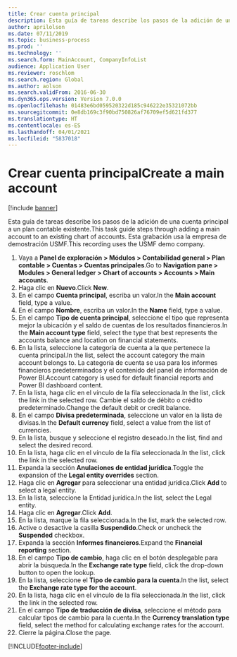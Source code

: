 ```yaml
---
title: Crear cuenta principal
description: Esta guía de tareas describe los pasos de la adición de una cuenta principal a un plan contable existente.
author: aprilolson
ms.date: 07/11/2019
ms.topic: business-process
ms.prod: ''
ms.technology: ''
ms.search.form: MainAccount, CompanyInfoList
audience: Application User
ms.reviewer: roschlom
ms.search.region: Global
ms.author: aolson
ms.search.validFrom: 2016-06-30
ms.dyn365.ops.version: Version 7.0.0
ms.openlocfilehash: 01483e6bd059520322d185c946222e35321072bb
ms.sourcegitcommit: 0e8db169c3f90bd750826af76709ef5d621fd377
ms.translationtype: HT
ms.contentlocale: es-ES
ms.lasthandoff: 04/01/2021
ms.locfileid: "5837018"
---
```

# <a name="create-a-main-account"></a><span data-ttu-id="0f424-103">Crear cuenta principal</span><span class="sxs-lookup"><span data-stu-id="0f424-103">Create a main account</span></span>

[!include [banner](../../includes/banner.md)]

<span data-ttu-id="0f424-104">Esta guía de tareas describe los pasos de la adición de una cuenta principal a un plan contable existente.</span><span class="sxs-lookup"><span data-stu-id="0f424-104">This task guide steps through adding a main account to an existing chart of accounts.</span></span> <span data-ttu-id="0f424-105">Esta grabación usa la empresa de demostración USMF.</span><span class="sxs-lookup"><span data-stu-id="0f424-105">This recording uses the USMF demo company.</span></span>  

1. <span data-ttu-id="0f424-106">Vaya a **Panel de exploración > Módulos > Contabilidad general > Plan contable > Cuentas > Cuentas principales**.</span><span class="sxs-lookup"><span data-stu-id="0f424-106">Go to **Navigation pane > Modules > General ledger > Chart of accounts > Accounts > Main accounts**.</span></span>
2. <span data-ttu-id="0f424-107">Haga clic en **Nuevo**.</span><span class="sxs-lookup"><span data-stu-id="0f424-107">Click **New**.</span></span>
3. <span data-ttu-id="0f424-108">En el campo **Cuenta principal**, escriba un valor.</span><span class="sxs-lookup"><span data-stu-id="0f424-108">In the **Main account** field, type a value.</span></span>
4. <span data-ttu-id="0f424-109">En el campo **Nombre**, escriba un valor.</span><span class="sxs-lookup"><span data-stu-id="0f424-109">In the **Name** field, type a value.</span></span>
5. <span data-ttu-id="0f424-110">En el campo **Tipo de cuenta principal**, seleccione el tipo que representa mejor la ubicación y el saldo de cuentas de los resultados financieros.</span><span class="sxs-lookup"><span data-stu-id="0f424-110">In the **Main account type** field, select the type that best represents the accounts balance and location on financial statements.</span></span>
6. <span data-ttu-id="0f424-111">En la lista, seleccione la categoría de cuenta a la que pertenece la cuenta principal.</span><span class="sxs-lookup"><span data-stu-id="0f424-111">In the list, select the account category the main account belongs to.</span></span> <span data-ttu-id="0f424-112">La categoría de cuenta se usa para los informes financieros predeterminados y el contenido del panel de información de Power BI.</span><span class="sxs-lookup"><span data-stu-id="0f424-112">Account category is used for default financial reports and Power BI dashboard content.</span></span>  
7. <span data-ttu-id="0f424-113">En la lista, haga clic en el vínculo de la fila seleccionada.</span><span class="sxs-lookup"><span data-stu-id="0f424-113">In the list, click the link in the selected row.</span></span> <span data-ttu-id="0f424-114">Cambie el saldo de débito o crédito predeterminado.</span><span class="sxs-lookup"><span data-stu-id="0f424-114">Change the default debit or credit balance.</span></span>  
8. <span data-ttu-id="0f424-115">En el campo **Divisa predeterminada**, seleccione un valor en la lista de divisas.</span><span class="sxs-lookup"><span data-stu-id="0f424-115">In the **Default currency** field, select a value from the list of currencies.</span></span>
9. <span data-ttu-id="0f424-116">En la lista, busque y seleccione el registro deseado.</span><span class="sxs-lookup"><span data-stu-id="0f424-116">In the list, find and select the desired record.</span></span>
10. <span data-ttu-id="0f424-117">En la lista, haga clic en el vínculo de la fila seleccionada.</span><span class="sxs-lookup"><span data-stu-id="0f424-117">In the list, click the link in the selected row.</span></span>
11. <span data-ttu-id="0f424-118">Expanda la sección **Anulaciones de entidad jurídica**.</span><span class="sxs-lookup"><span data-stu-id="0f424-118">Toggle the expansion of the **Legal entity overrides** section.</span></span>
12. <span data-ttu-id="0f424-119">Haga clic en **Agregar** para seleccionar una entidad jurídica.</span><span class="sxs-lookup"><span data-stu-id="0f424-119">Click **Add** to select a legal entity.</span></span>
13. <span data-ttu-id="0f424-120">En la lista, seleccione la Entidad jurídica.</span><span class="sxs-lookup"><span data-stu-id="0f424-120">In the list, select the Legal entity.</span></span>
14. <span data-ttu-id="0f424-121">Haga clic en **Agregar**.</span><span class="sxs-lookup"><span data-stu-id="0f424-121">Click **Add**.</span></span>
15. <span data-ttu-id="0f424-122">En la lista, marque la fila seleccionada.</span><span class="sxs-lookup"><span data-stu-id="0f424-122">In the list, mark the selected row.</span></span>
16. <span data-ttu-id="0f424-123">Active o desactive la casilla **Suspendido**.</span><span class="sxs-lookup"><span data-stu-id="0f424-123">Check or uncheck the **Suspended** checkbox.</span></span>
17. <span data-ttu-id="0f424-124">Expanda la sección **Informes financieros**.</span><span class="sxs-lookup"><span data-stu-id="0f424-124">Expand the **Financial reporting** section.</span></span>
18. <span data-ttu-id="0f424-125">En el campo **Tipo de cambio**, haga clic en el botón desplegable para abrir la búsqueda.</span><span class="sxs-lookup"><span data-stu-id="0f424-125">In the **Exchange rate type** field, click the drop-down button to open the lookup.</span></span>
19. <span data-ttu-id="0f424-126">En la lista, seleccione el **Tipo de cambio para la cuenta**.</span><span class="sxs-lookup"><span data-stu-id="0f424-126">In the list, select the **Exchange rate type for the account**.</span></span>
20. <span data-ttu-id="0f424-127">En la lista, haga clic en el vínculo de la fila seleccionada.</span><span class="sxs-lookup"><span data-stu-id="0f424-127">In the list, click the link in the selected row.</span></span>
21. <span data-ttu-id="0f424-128">En el campo **Tipo de traducción de divisa**, seleccione el método para calcular tipos de cambio para la cuenta.</span><span class="sxs-lookup"><span data-stu-id="0f424-128">In the **Currency translation type** field, select the method for calculating exchange rates for the account.</span></span>
22. <span data-ttu-id="0f424-129">Cierre la página.</span><span class="sxs-lookup"><span data-stu-id="0f424-129">Close the page.</span></span>



[!INCLUDE[footer-include](../../../includes/footer-banner.md)]
